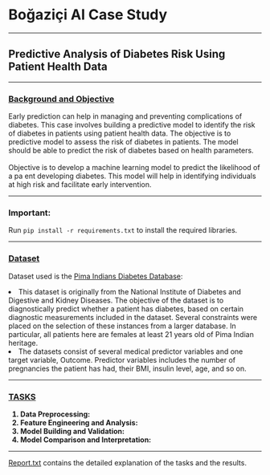 # Boğaziçi AI Case Study
<hr>

## Predictive Analysis of Diabetes Risk Using Patient Health Data
<hr>

### <ins>Background and Objective</ins>
Early prediction can help in managing and preventing complications of diabetes. This case involves building a predictive model to identify the risk of diabetes in patients using patient health data. The objective is to predictive model to assess the risk of diabetes in patients. The model should be able to predict the risk of diabetes based on health parameters.
<br>
<br>
Objective is to develop a machine learning model to predict the likelihood of a pa ent developing diabetes. 
This model will help in identifying individuals at high risk and facilitate early intervention. 
<hr>

### Important:
Run ```pip install -r requirements.txt``` to install the required libraries.

<hr>

### <ins>Dataset</ins>
Dataset used is the <a href="https://www.kaggle.com/datasets/uciml/pima-indians-diabetes-database/data">Pima Indians Diabetes Database</a>: 
<li>This dataset is originally from the National Institute of Diabetes and Digestive and Kidney Diseases. The objective of the dataset is to diagnostically predict whether a patient has diabetes, based on certain diagnostic measurements included in the dataset. Several constraints were placed on the selection of these instances from a larger database. In particular, all patients here are females at least 21 years old of Pima Indian heritage.</li>
<li>The datasets consist of several medical predictor variables and one target variable, Outcome. Predictor variables includes the number of pregnancies the patient has had, their BMI, insulin level, age, and so on.</li>
<hr>

### <ins>TASKS</ins>
<ol>
<li style="font-weight: bold">
<b>Data Preprocessing:<br></b></li>

<li style="font-weight: bold">
<b>Feature Engineering and Analysis:<br></b></li>

<li style="font-weight: bold">
<b>Model Building and Validation:<br></b></li>

<li style="font-weight: bold">
<b>Model Comparison and Interpretation:<br></b></li>

</ol>

<hr>

<a href="reportlink">Report.txt</a> contains the detailed explanation of the tasks and the results.
